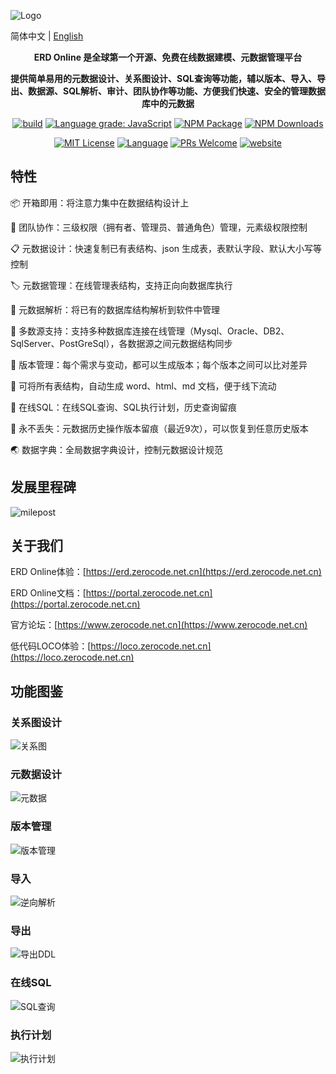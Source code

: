 ![Logo](https://raw.githubusercontent.com/www-zerocode-net-cn/.github/main/profile/img/logo.png)

简体中文 | [English](/README.en-us.md)


<p align="center"><strong>ERD Online 是全球第一个开源、免费在线数据建模、元数据管理平台</strong></p>
<p align="center"><strong>提供简单易用的元数据设计、关系图设计、SQL查询等功能，辅以版本、导入、导出、数据源、SQL解析、审计、团队协作等功能、方便我们快速、安全的管理数据库中的元数据</strong></p>

<p align="center">
<a href="https://github.com/antvis/X6/actions/workflows/ci.yml"><img alt="build" src="https://img.shields.io/github/actions/workflow/status/antvis/x6/ci.yml?branch=master&logo=github&style=flat-square"></a>
<!-- <a href="https://app.codecov.io/gh/antvis/X6"><img alt="coverage" src="https://img.shields.io/codecov/c/gh/antvis/x6?logo=codecov&style=flat-square&token=15CO54WYUV"></a> -->
<a href="https://lgtm.com/projects/g/antvis/x6/context:javascript"><img alt="Language grade: JavaScript" src="https://img.shields.io/lgtm/grade/javascript/g/antvis/x6.svg?logo=lgtm&style=flat-square"></a>
<a href="https://www.npmjs.com/package/@antv/x6"><img alt="NPM Package" src="https://img.shields.io/npm/v/@antv/x6.svg?style=flat-square"></a>
<a href="https://www.npmjs.com/package/@antv/x6"><img alt="NPM Downloads" src="https://img.shields.io/npm/dm/@antv/x6?logo=npm&style=flat-square"></a>
</p>

<p align="center">
<a href="/LICENSE"><img src="https://img.shields.io/github/license/antvis/x6?style=flat-square" alt="MIT License"></a>
<a href="https://www.typescriptlang.org"><img alt="Language" src="https://img.shields.io/badge/language-TypeScript-blue.svg?style=flat-square"></a>
<a href="https://github.com/antvis/x6/pulls"><img alt="PRs Welcome" src="https://img.shields.io/badge/PRs-Welcome-brightgreen.svg?style=flat-square"></a>
<a href="https://x6.antv.antgroup.com"><img alt="website" src="https://img.shields.io/static/v1?label=&labelColor=505050&message=website&color=0076D6&style=flat-square&logo=google-chrome&logoColor=0076D6"></a>
</p>

## 特性

📦 开箱即用：将注意力集中在数据结构设计上

🌱 团队协作：三级权限（拥有者、管理员、普通角色）管理，元素级权限控制

📋 元数据设计：快速复制已有表结构、json 生成表，表默认字段、默认大小写等控制

🏷 元数据管理：在线管理表结构，支持正向向数据库执行

🎨 元数据解析：将已有的数据库结构解析到软件中管理

📱 多数源支持：支持多种数据库连接在线管理（Mysql、Oracle、DB2、SqlServer、PostGreSql），各数据源之间元数据结构同步

📡 版本管理：每个需求与变动，都可以生成版本；每个版本之间可以比对差异

🎉 可将所有表结构，自动生成 word、html、md 文档，便于线下流动

💯 在线SQL：在线SQL查询、SQL执行计划，历史查询留痕

🧲 永不丢失：元数据历史操作版本留痕（最近9次），可以恢复到任意历史版本

🌏 数据字典：全局数据字典设计，控制元数据设计规范

## 发展里程碑

![milepost](https://raw.githubusercontent.com/www-zerocode-net-cn/.github/main/profile/img/milepost.png)

## 关于我们

ERD Online体验：[https://erd.zerocode.net.cn](https://erd.zerocode.net.cn)

ERD Online文档：[https://portal.zerocode.net.cn](https://portal.zerocode.net.cn)

官方论坛：[https://www.zerocode.net.cn](https://www.zerocode.net.cn)

低代码LOCO体验：[https://loco.zerocode.net.cn](https://loco.zerocode.net.cn)

## 功能图鉴

### 关系图设计
![关系图](https://raw.githubusercontent.com/www-zerocode-net-cn/.github/main/profile/img/relation.png)

### 元数据设计
![元数据](https://raw.githubusercontent.com/www-zerocode-net-cn/.github/main/profile/img/table.png)

### 版本管理
![版本管理](https://raw.githubusercontent.com/www-zerocode-net-cn/.github/main/profile/img/version.png)

### 导入
![逆向解析](https://raw.githubusercontent.com/www-zerocode-net-cn/.github/main/profile/img/import.png)

### 导出
![导出DDL](https://raw.githubusercontent.com/www-zerocode-net-cn/.github/main/profile/img/export.png)

### 在线SQL
![SQL查询](https://raw.githubusercontent.com/www-zerocode-net-cn/.github/main/profile/img/query.png)

### 执行计划
![执行计划](https://raw.githubusercontent.com/www-zerocode-net-cn/.github/main/profile/img/explain.png)





 
